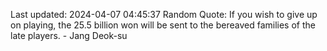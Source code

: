 Last updated: 2024-04-07 04:45:37
Random Quote: If you wish to give up on playing, the 25.5 billion won will be sent to the bereaved families of the late players. - Jang Deok-su